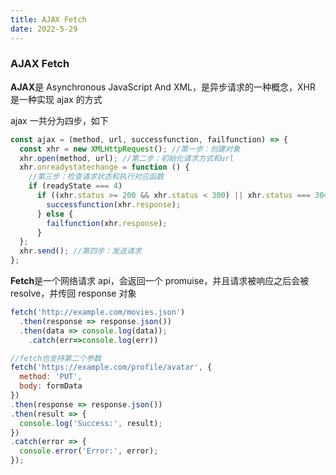 ```yaml
---
title: AJAX Fetch
date: 2022-5-29
---
```


### AJAX Fetch

**AJAX**是 Asynchronous JavaScript And XML，是异步请求的一种概念，XHR 是一种实现 ajax 的方式

ajax 一共分为四步，如下

```js
const ajax = (method, url, successfunction, failfunction) => {
  const xhr = new XMLHttpRequest(); //第一步：创建对象
  xhr.open(method, url); //第二步：初始化请求方式和url
  xhr.onreadystatechange = function () {
    //第三步：检查请求状态和执行对应函数
    if (readyState === 4)
      if ((xhr.status >= 200 && xhr.status < 300) || xhr.status === 304) {
        successfunction(xhr.response);
      } else {
        failfunction(xhr.response);
      }
  };
  xhr.send(); //第四步：发送请求
};
```

**Fetch**是一个网络请求 api，会返回一个 promuise，并且请求被响应之后会被 resolve，并传回 response 对象

```js
fetch('http://example.com/movies.json')
  .then(response => response.json())
  .then(data => console.log(data));
	.catch(err=>console.log(err))

//fetch也支持第二个参数
fetch('https://example.com/profile/avatar', {
  method: 'PUT',
  body: formData
})
.then(response => response.json())
.then(result => {
  console.log('Success:', result);
})
.catch(error => {
  console.error('Error:', error);
});
```
